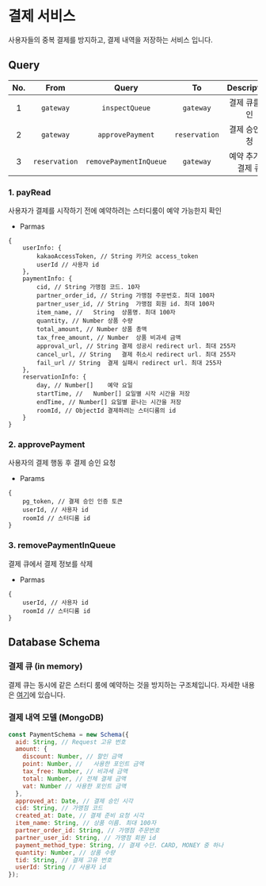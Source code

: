 # 결제 서비스

사용자들의 중복 결제를 방지하고, 결제 내역을 저장하는 서비스 입니다.

## Query

| No. |     From      |         Query          |      To       |     Description      |
| :-: | :-----------: | :--------------------: | :-----------: | :------------------: |
|  1  |   `gateway`   |     `inspectQueue`     |   `gateway`   |    결제 큐를 확인    |
|  2  |   `gateway`   |    `approvePayment`    | `reservation` |    결제 승인 요청    |
|  3  | `reservation` | `removePaymentInQueue` |   `gateway`   | 예약 추가 후 결제 큐 |

### 1. payRead

사용자가 결제를 시작하기 전에 예약하려는 스터디룸이 예약 가능한지 확인

- Parmas

```
{
	userInfo: {
		kakaoAccessToken, // String 카카오 access_token
		userId // 사용자 id
	},
	paymentInfo: {
		cid, //	String 가맹점 코드. 10자
		partner_order_id, // String	가맹점 주문번호. 최대 100자
		partner_user_id, //	String	가맹점 회원 id. 최대 100자
		item_name, //	String	상품명. 최대 100자
		quantity, // Number	상품 수량
		total_amount, // Number	상품 총액
		tax_free_amount, //	Number	상품 비과세 금액
		approval_url, // String	결제 성공시 redirect url. 최대 255자
		cancel_url, // String	결제 취소시 redirect url. 최대 255자
		fail_url // String	결제 실패시 redirect url. 최대 255자
	},
	reservationInfo: {
		day, //	Number[]	예약 요일
		startTime, //	Number[] 요일별 시작 시간을 저장
		endTime, //	Number[] 요일별 끝나는 시간을 저장
		roomId, // ObjectId	결제하려는 스터디룸의 id
	}
}
```

### 2. approvePayment

사용자의 결제 행동 후 결제 승인 요청

- Params

```
{
	pg_token, // 결제 승인 인증 토큰
	userId, // 사용자 id
	roomId // 스터디룸 id
}
```

### 3. removePaymentInQueue

결제 큐에서 결제 정보를 삭제

- Parmas

```
{
	userId, // 사용자 id
	roomId // 스터디룸 id
}
```

## Database Schema

### 결제 큐 (in memory)

결제 큐는 동시에 같은 스터디 룸에 예약하는 것을 방지하는 구조체입니다. 자세한 내용은 [여기]()에 있습니다.

### 결제 내역 모델 (MongoDB)

```js
const PaymentSchema = new Schema({
  aid: String, // Request 고유 번호
  amount: {
    discount: Number, // 할인 금액
    point: Number, //	사용한 포인트 금액
    tax_free: Number, // 비과세 금액
    total: Number, // 전체 결제 금액
    vat: Number // 사용한 포인트 금액
  },
  approved_at: Date, // 결제 승인 시각
  cid: String, // 가맹점 코드
  created_at: Date, // 결제 준비 요청 시각
  item_name: String, // 상품 이름. 최대 100자
  partner_order_id: String, // 가맹점 주문번호
  partner_user_id: String, // 가맹점 회원 id
  payment_method_type: String, // 결제 수단. CARD, MONEY 중 하나
  quantity: Number, // 상품 수량
  tid: String, // 결제 고유 번호
  userId: String // 사용자 id
});
```
